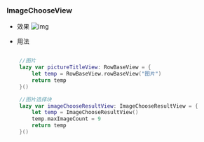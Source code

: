 ### ImageChooseView

- 效果
![img](2022-01-17162312.gif)

- 用法
```swift

    //图片
    lazy var pictureTitleView: RowBaseView = {
        let temp = RowBaseView.rowBaseView("图片")
        return temp
    }()

    //图片选择块
    lazy var imageChooseResultView: ImageChooseResultView = {
        let temp = ImageChooseResultView()
        temp.maxImageCount = 9
        return temp
    }()


```